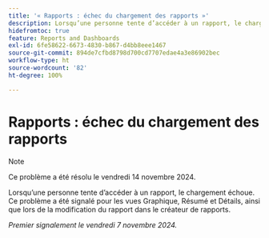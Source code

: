 ```yaml
---
title: '« Rapports : échec du chargement des rapports »'
description: Lorsqu’une personne tente d’accéder à un rapport, le chargement échoue. Ce problème a été signalé pour les vues Graphique, Résumé et Détails, ainsi que lors de la modification du rapport dans le créateur de rapports.
hidefromtoc: true
feature: Reports and Dashboards
exl-id: 6fe58622-6673-4830-b867-d4bb8eee1467
source-git-commit: 894de7cfbd8798d700cd7707edae4a3e86902bec
workflow-type: ht
source-wordcount: '82'
ht-degree: 100%

---
```


# Rapports : échec du chargement des rapports

>[!NOTE]
>
>Ce problème a été résolu le vendredi 14 novembre 2024.

Lorsqu’une personne tente d’accéder à un rapport, le chargement échoue. Ce problème a été signalé pour les vues Graphique, Résumé et Détails, ainsi que lors de la modification du rapport dans le créateur de rapports.

_Premier signalement le vendredi 7 novembre 2024._

